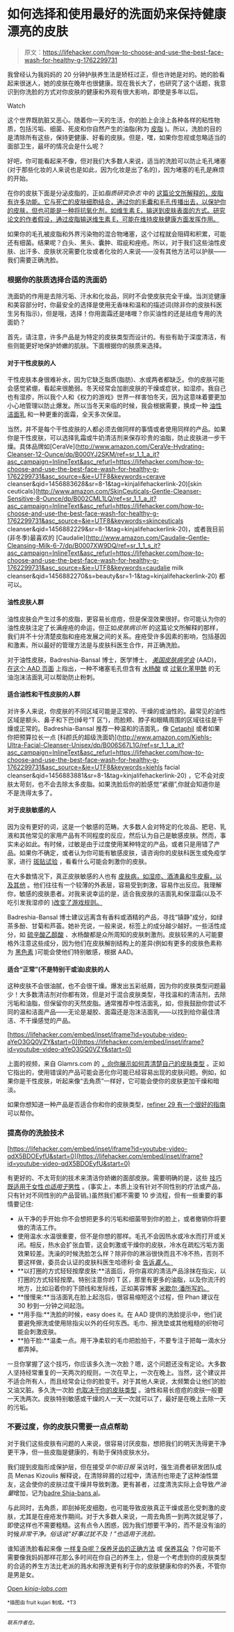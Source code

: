 # 如何选择和使用最好的洗面奶来保持健康漂亮的皮肤

> 原文：<https://lifehacker.com/how-to-choose-and-use-the-best-face-wash-for-healthy-g-1762299731>

我曾经认为我妈妈的 20 分钟护肤养生法是矫枉过正，但也许她是对的。她的脸看起来很迷人，她的皮肤在晚年也很健康。现在我长大了，也研究了这个话题，我意识到你洗脸的方式对你皮肤的健康和外观有很大影响，即使是多年以后。

Watch

这个世界既肮脏又恶心。随着你一天的生活，你的脸上会涂上各种各样的粘性物质，包括污垢、细菌、死皮和你自然产生的油脂(称为 [皮脂](https://en.wikipedia.org/wiki/Sebaceous_gland) )。所以，洗脸的目的是清除所有这些，保持更健康、好看的皮肤。但是，嘿，如果你忽视或忽略适当的面部卫生，最坏的情况会是什么呢？

好吧，你可能看起来不像，但对我们大多数人来说，适当的洗脸可以防止毛孔堵塞(对于那些化妆的人来说也是如此，因为化妆是出了名的)，因为堵塞的毛孔是麻烦的开始。

在你的皮肤下面是分泌皮脂的，正如*脂质研究杂志* 中的 [这篇论文所解释的，皮脂有许多功能。它与死亡的皮肤细胞结合，通过你的毛囊和毛孔传播出去，以保护你的皮肤，但也可能是一种将抗氧化剂，如维生素 E，输送到皮肤表面的方式。研究论文的作者假设，通过皮脂输送维生素 E，可能在维持皮肤健康方面发挥作用。](http://www.jlr.org/content/49/2/271.full)

如果你的毛孔被皮脂和外界污染物的混合物堵塞，这个过程就会阻碍和积累，可能还有细菌。结果呢？白头、黑头、囊肿、瑕疵和痤疮。所以，对于我们这些油性皮肤、出汗多、皮肤状况需要化妆或者化妆的人来说——没有其他方法可以护肤——我们需要正确洗脸。

### **根据你的肤质选择合适的洗面奶**

洗面奶的作用是去除污垢、汗水和化妆品，同时不会使皮肤完全干燥。当浏览健康和美容部分时，你最安全的选择是使用无香味和温和的描述词(除非你的皮肤科医生另有指示)，但是哦，选择！你用面霜还是啫喱？你买油性的还是祛痘专用的洗面奶？

首先，请注意，许多产品是为特定的皮肤类型而设计的。有些有助于深度清洁，有些则能更好地保护娇嫩的肌肤。下面根据你的肤质来选择。

#### **对于干性皮肤的人**

干性皮肤本身很难补水，因为它缺乏脂质(脂肪)、水或两者都缺乏。你的皮肤可能会感觉紧绷，看起来很脆弱。冬天经常会加剧皮肤的干燥或症状，如湿疹。我自己也有湿疹，所以我个人和《权力的游戏》世界一样害怕冬天，因为这意味着要更加小心地管理以防止爆发。所以当冬天来临的时候，我会根据需要，换成一种 [油性洁面乳](http://www.shuuemura-usa.com/product/HIGH-PERFORMANCE-BALANCING-CLEANSING-OIL-ADVANCED-FORMULA,default,pd.html) 和一种更重的面霜，全天多次保湿。

当然，并不是每个干性皮肤的人都必须去做同样的事情或者使用同样的产品。如果你是干性皮肤，可以选择乳霜或牛奶清洁剂来保存珍贵的油脂，防止皮肤进一步干燥。具体品牌如[CeraVe](http://www.amazon.com/CeraVe-Hydrating-Cleanser-12-Ounce/dp/B000YJ2SKM/ref=sr_1_1_a_it?asc_campaign=InlineText&asc_refurl=https://lifehacker.com/how-to-choose-and-use-the-best-face-wash-for-healthy-g-1762299731&asc_source=&ie=UTF8&keywords=cerave cleanser&qid=1456883628&sr=8-1&tag=kinjalifehackerlink-20)[skin ceuticals](http://www.amazon.com/SkinCeuticals-Gentle-Cleanser-Sensitive-8-Ounce/dp/B002CML1LQ/ref=sr_1_1_a_it?asc_campaign=InlineText&asc_refurl=https://lifehacker.com/how-to-choose-and-use-the-best-face-wash-for-healthy-g-1762299731&asc_source=&ie=UTF8&keywords=skinceuticals cleanser&qid=1456882229&sr=8-1&tag=kinjalifehackerlink-20)，或者我目前(非冬季)最喜欢的 [Caudalie](http://www.amazon.com/Caudalie-Gentle-Cleansing-Milk-6-7/dp/B0007XW9DQ/ref=sr_1_1_s_it?asc_campaign=InlineText&asc_refurl=https://lifehacker.com/how-to-choose-and-use-the-best-face-wash-for-healthy-g-1762299731&asc_source=&ie=UTF8&keywords=caudalie milk cleanser&qid=1456882270&s=beauty&sr=1-1&tag=kinjalifehackerlink-20) 都可以。

#### **油性皮肤人群**

油性皮肤会产生过多的皮脂，更容易长痘痘，但是保湿效果很好。你可能认为你的油性皮肤注定了长满痤疮的命运，但正如*皮肤病诊所* 的这篇论文所解释的那样，我们并不十分清楚皮脂和痤疮发展之间的关系。痤疮受许多因素的影响，包括基因和激素，所以最好的管理方法是与皮肤科医生合作，并正确洗脸。

对于油性皮肤，Badreshia-Bansal 博士，医学博士， [*美国皮肤病学会*](https://www.aad.org/about) (AAD)， [在这个 AAD 页面](https://www.aad.org/media/news-releases/saving-face-101-how-to-customize-your-skin-care-routine-with-your-skin-type) 上指出，一种不堵塞毛孔但含有 [水杨酸](https://en.wikipedia.org/wiki/Salicylic_acid) 或 [过氧化苯甲酰](https://en.wikipedia.org/wiki/Benzoyl_peroxide) 的无油泡沫洁面乳可以帮助防止粉刺。

#### **适合油性和干性皮肤的人群**

对许多人来说，你皮肤的不同区域可能是正常的、干燥的或油性的。最常见的油性区域是额头、鼻子和下巴(绰号“T 区”)，而脸颊、脖子和眼睛周围的区域往往是干燥或正常的。Badreshia-Bansal 推荐一种温和的洁面乳，像 [Cetaphil](http://www.amazon.com/Cetaphil-Gentle-Cleanser-16-Ounce-Bottles/dp/B001ET76EY/ref=sr_1_2_a_it?asc_campaign=InlineText&asc_refurl=https://lifehacker.com/how-to-choose-and-use-the-best-face-wash-for-healthy-g-1762299731&asc_source=&ie=UTF8&keywords=cetaphil&qid=1456550919&sr=8-2&tag=kinjalifehackerlink-20) 或者如果你把预算拉长一点 [科颜氏的超级洗面奶](http://www.amazon.com/Kiehls-Ultra-Facial-Cleanser-Unisex/dp/B006S67L1G/ref=sr_1_1_a_it?asc_campaign=InlineText&asc_refurl=https://lifehacker.com/how-to-choose-and-use-the-best-face-wash-for-healthy-g-1762299731&asc_source=&ie=UTF8&keywords=kiehls facial cleanser&qid=1456883881&sr=8-1&tag=kinjalifehackerlink-20) ，它不会对皮肤太苛刻，也不会去除太多皮脂。如果洗脸后你的脸感觉“紧绷”,你就会知道你是不是洗得太多了。

#### **对于皮肤敏感的人**

因为没有更好的词，这是一个敏感的范畴。大多数人会对特定的化妆品、肥皂、乳液和其他常见的家用产品有不同程度的反应，然后认为自己是敏感皮肤。然而，事实未必如此。有时候，过敏是由于过度使用某种特定的产品，或者只是用错了产品。如果你不确定，或者认为你可能有敏感皮肤，请咨询你的皮肤科医生或免疫学家，进行 [斑贴试验](https://en.wikipedia.org/wiki/Patch_test) ，看看什么可能会刺激你的皮肤。

在大多数情况下，真正皮肤敏感的人也有 [皮肤病，如湿疹、酒渣鼻和牛皮癣，以及其他](http://dermatologytimes.modernmedicine.com/dermatology-times/news/modernmedicine/modern-medicine-feature-articles/what-does-having-sensitive-sk) 。他们往往有一个较薄的外表层，容易受到刺激，容易作出反应。我理解你，敏感的皮肤患者。对我来说幸运的是，适合我皮肤的洁面乳和保湿霜(以及不吃引发我湿疹的 [)改变了游戏规则。](http://vitals.lifehacker.com/transform-your-eating-your-start-to-finish-guide-to-fo-1727847868)

Badreshia-Bansal 博士建议远离含有香料或酒精的产品，寻找“镇静”成分，如绿茶多酚、甘菊和芦荟。她补充说，一般来说，标签上的成分越少越好。一些活性成分，如 [硫辛酸](https://en.wikipedia.org/wiki/Lipoic_acid)[乙醇酸](https://en.wikipedia.org/wiki/Glycolic_acid) 、水杨酸都是众所周知的皮肤刺激剂。皮肤较黑的人可能要格外注意这些成分，因为他们在皮肤解剖结构上的差异(例如有更多的皮肤色素称为 [黑色素](https://en.wikipedia.org/wiki/Melanin) )可能会使他们特别敏感，根据 AAD。

#### **适合“正常”(不是特别干或油)皮肤的人**

这种皮肤不会很油腻，也不会很干燥。爆发出五彩纸屑，因为你的皮肤类型问题最少！大多数清洁剂对你都有效，但是对于混合皮肤类型，寻找温和的清洁剂，去除污垢和油脂，但保留你的天然皮脂。通常推荐中性洁面乳，如，但我鼓励你尝试不同的温和洁面产品——无论是凝胶、面霜还是泡沫洁面乳——以找到给你最佳清洁、不干燥感觉的产品。

 [https://lifehacker.com/embed/inset/iframe?id=youtube-video-aYeO3GQ0VZY&start=0](https://lifehacker.com/embed/inset/iframe?id=youtube-video-aYeO3GQ0VZY&start=0) 

上面的视频，来自 Glamrs.com 的 [，向你展示如何弄清楚自己的皮肤类型](https://www.youtube.com/watch?v=aYeO3GQ0VZY) 。正如它指出的，使用错误的产品可能会恶化你可能已经容易出现的皮肤问题。例如，如果你是干性皮肤，听起来像“去角质”一样好，它可能会使你的皮肤更加干燥和暗淡。

如果你想知道一种产品是否适合你和你的皮肤类型，[refiner 29 有一个很好的指南](http://www.refinery29.com/skin-type) 可以帮你。

### **提高你的洗脸技术**

 [https://lifehacker.com/embed/inset/iframe?id=youtube-video-qdX5BDOEyfU&start=0](https://lifehacker.com/embed/inset/iframe?id=youtube-video-qdX5BDOEyfU&start=0) 

有更好的、不太苛刻的技术来清洁你娇嫩的面部皮肤。需要明确的是，这些 [技巧既适用于女性*也适用于*男性](https://www.youtube.com/watch?v=qdX5BDOEyfU&feature=youtu.be) 。(事实上，本质上没有针对不同性别的疗法或产品，只有针对不同性别的产品营销。)虽然我们都不需要 10 步流程，但有一些重要的事情要记住:

*   从干净的手开始:你不会想把更多的污垢和细菌带到你的脸上，或者撤销你将要做的清洁工作。
*   使用温水:水温很重要，但不是你想的那样。毛孔不会因热水或冷水而打开或关闭。相反，热水会扩张血管，这会刺激或干燥你的皮肤，冷水在疏松污垢方面效果较差。洗澡的时候洗脸怎么样？除非你的淋浴很快而且不冷不热，否则不要这样做，委员会认证的皮肤科医生哈德利·金 [告诉*嘉人*。](http://www.marieclaire.com/beauty/news/a14393/washing-face-in-shower/)
*   **以打圈的方式轻轻按摩皮肤:**洁面后，将你喜欢的清洁产品涂抹在指尖，以打圈的方式轻轻按摩。特别注意你的 T 区，那里有更多的油脂，以及你流汗的地方，比如沿着你的下颌线和发际线，正如美容博客 [米歇尔·潘所写的。](http://michellephan.com/the-proper-way-to-wash-your-face/)
*   **慢慢来:**当洁面乳在脸上起泡后，很容易缩短这个过程，但 Phan 建议在 30 秒到一分钟之间起泡。
*   **用手指:**洗脸的时候，easy does it。在 AAD 提供的洗脸提示中，他们说要避免擦洗或使用除指尖以外的任何东西。毛巾、擦洗垫或其他粗糙的织物可能会刺激皮肤。
*   **拍干脸:**温柔一点。用干净柔软的毛巾把脸拍干，不要专注于把每一滴水分都弄掉。

一旦你掌握了这个技巧，你应该多久洗一次脸？嗯，这个问题还没有定论。大多数人坚持经常重复的一天两次的规则，一次在早上，一次在晚上。当然，这个建议并不适合所有人，而且经常会让你的脸变干。对于其他人来说，太频繁会让他们的脸又油又脏。多久洗一次脸 [也取决于你的皮肤类型](https://www.aad.org/media/news-releases/saving-face-101-how-to-customize-your-skin-care-routine-with-your-skin-type) 。油性和易长痘痘的皮肤一般要一天洗两次。皮肤特别敏感或干燥的人一天一次就可以了，最好是在晚上去除一天的污垢。

### **不要过度，你的皮肤只需要一点点帮助**

对于我们这些皮肤有问题的人来说，很容易讨厌皮脂，想把我们的明天洗得更干净更干净，但一些皮脂是健康的，有助于保持皮肤水分。

我们提到皮脂形成保护层，但在接受*华尔街日报* 采访时，强生消费者研发团队成员 Menas Kizoulis 解释说，在清除碎屑的过程中，清洁剂也带走了这种油性盟友，这会使你的皮肤过度干燥并导致刺激。更有甚者，过度清洗实际上会导致*产油量*增加，记为[badre Shia-bans al](https://www.aad.org/media/news-releases/saving-face-101-how-to-customize-your-skin-care-routine-with-your-skin-type)。

与此同时，去角质，即刮掉死皮细胞，也可能导致皮肤真正干燥或恶化受刺激的皮肤，尤其是在痤疮发作期间。对于大多数人来说，一周去角质一到两次就足够了，即使这样也不需要粗糙。这有点令人困惑，因为我们想要干净的，而不是没有油的时候*非常干净。俗话说“好事过犹不及！”也适用于洗脸。*

谁知道洗脸看起来像 [一样复杂呢？保养牙齿的正确方法](http://lifehacker.com/am-i-brushing-my-teeth-correctly-504856570) 或 [保养耳朵](http://lifehacker.com/how-to-properly-maintain-your-ears-and-earwax-1665866980) ？你可能不需要像我妈妈那样花那么多时间在你自己的养生上，但是一个考虑到你的皮肤类型的合适的养生方法比老派的溅水和擦洗更有利于你的皮肤健康和你的外表，不管你是男是女。

[Open *kinja-labs.com*](http://kinja-labs.com/related-widget/?posts=5810761,1665866980,504856570&title=Recommended%20stories)

<small>*插图由 fruit kujari 制成。*T3</small>

* * *

<small>*联系作者在*</small>[<small></small>](mailto:stephanie.lee@lifehacker.com)*<small>*。*</small>*